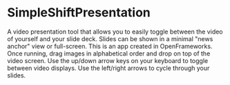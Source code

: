 # SimpleShiftPresentation
A video presentation tool that allows you to easily toggle between the video of yourself and your slide deck. Slides can be shown in a minimal "news anchor" view or full-screen.
This is an app created in OpenFrameworks. 
Once running, drag images in alphabetical order and drop on top of the video screen. Use the up/down arrow keys on your keyboard to toggle between video displays. Use the left/right arrows to cycle through your slides. 
